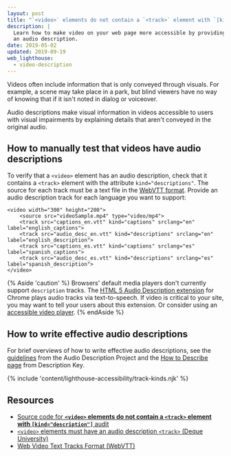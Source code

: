 ```yaml
---
layout: post
title: "`<video>` elements do not contain a `<track>` element with `[kind=\"description\"]`"
description: |
  Learn how to make video on your web page more accessible by providing
  an audio description.
date: 2019-05-02
updated: 2019-09-19
web_lighthouse:
  - video-description
---
```


Videos often include information that is only conveyed through visuals.
For example, a scene may take place in a park, but blind viewers have no way
of knowing that if it isn't noted in dialog or voiceover.

Audio descriptions make visual information in videos
accessible to users with visual impairments by
explaining details that aren't conveyed in the original audio.

## How to manually test that videos have audio descriptions

To verify that a `<video>` element has an audio description,
check that it contains a `<track>` element
with the attribute `kind="descriptions"`.
The source for each track must be a text file in the
[WebVTT format](https://developer.mozilla.org/en-US/docs/Web/API/WebVTT_API).
Provide an audio description track for each language you want to support:

```html/3,5
<video width="300" height="200">
    <source src="videoSample.mp4" type="video/mp4">
    <track src="captions_en.vtt" kind="captions" srclang="en" label="english_captions">
    <track src="audio_desc_en.vtt" kind="descriptions" srclang="en" label="english_description">
    <track src="captions_es.vtt" kind="captions" srclang="es" label="spanish_captions">
    <track src="audio_desc_es.vtt" kind="descriptions" srclang="es" label="spanish_description">
</video>
```

{% Aside 'caution' %}
Browsers' default media players don't currently support `description` tracks.
The [HTML 5 Audio Description extension](https://chrome.google.com/webstore/detail/html5-audio-description-v/jafenodgdcelmajjnbcchlfjomlkaifp)
for Chrome plays audio tracks via text-to-speech.
If video is critical to your site, you may want to tell your users about this extension.
Or consider using an [accessible video player](https://a11yproject.com/patterns/#video-players).
{% endAside %}

## How to write effective audio descriptions

For brief overviews of how to write effective audio descriptions,
see the [guidelines](http://www.acb.org/adp/guidelines.html)
from the Audio Description Project
and the [How to Describe page](http://www.descriptionkey.org/how_to_describe.html)
from Description Key.

{% include 'content/lighthouse-accessibility/track-kinds.njk' %}

## Resources

- [Source code for **`<video>` elements do not contain a `<track>` element with `[kind="description"]`** audit](https://github.com/GoogleChrome/lighthouse/blob/master/lighthouse-core/audits/accessibility/video-description.js)
- [`<video>` elements must have an audio description `<track>` (Deque University)](https://dequeuniversity.com/rules/axe/3.3/video-description)
- [Web Video Text Tracks Format (WebVTT)](https://developer.mozilla.org/en-US/docs/Web/API/WebVTT_API)
